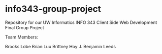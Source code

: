 # info343-group-project
Repository for our UW Informatics INFO 343 Client Side Web Development Final Group Project

Team Members:

Brooks Lobe
Brian Luu
Brittney Hoy
J. Benjamin Leeds
